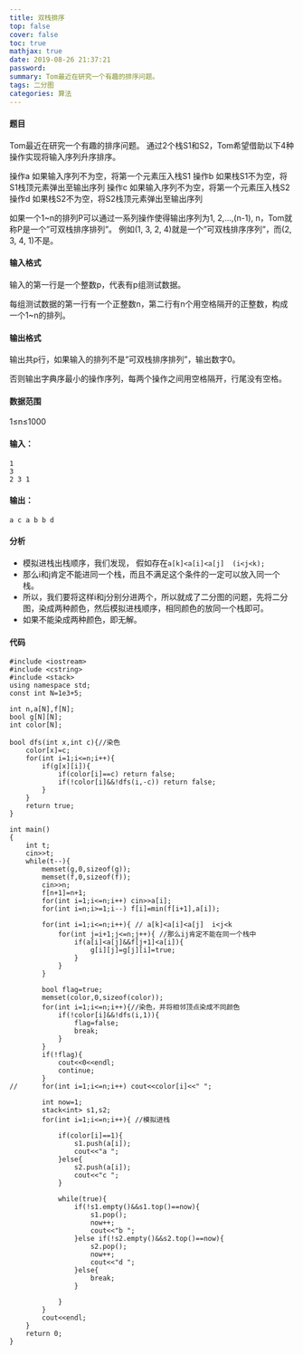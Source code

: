 ```yaml
---
title: 双栈排序
top: false
cover: false
toc: true
mathjax: true
date: 2019-08-26 21:37:21
password:
summary: Tom最近在研究一个有趣的排序问题。
tags: 二分图
categories: 算法
---
```


#### 题目
Tom最近在研究一个有趣的排序问题。
通过2个栈S1和S2，Tom希望借助以下4种操作实现将输入序列升序排序。

操作a
如果输入序列不为空，将第一个元素压入栈S1
操作b
如果栈S1不为空，将S1栈顶元素弹出至输出序列
操作c
如果输入序列不为空，将第一个元素压入栈S2
操作d
如果栈S2不为空，将S2栈顶元素弹出至输出序列

如果一个1~n的排列P可以通过一系列操作使得输出序列为1, 2,…,(n-1), n，Tom就称P是一个”可双栈排序排列”。
例如(1, 3, 2, 4)就是一个”可双栈排序序列”，而(2, 3, 4, 1)不是。

#### 输入格式
输入的第一行是一个整数p，代表有p组测试数据。

每组测试数据的第一行有一个正整数n，第二行有n个用空格隔开的正整数，构成一个1~n的排列。

#### 输出格式
输出共p行，如果输入的排列不是”可双栈排序排列”，输出数字0。

否则输出字典序最小的操作序列，每两个操作之间用空格隔开，行尾没有空格。

#### 数据范围
1≤n≤1000

#### 输入：

    1
    3
    2 3 1

#### 输出：

    a c a b b d 
#### 分析

 - 模拟进栈出栈顺序，我们发现， 假如存在`a[k]<a[i]<a[j]  (i<j<k);` 
 - 那么i和j肯定不能进同一个栈，而且不满足这个条件的一定可以放入同一个栈。
 - 所以，我们要将这样i和j分别分进两个，所以就成了二分图的问题，先将二分图，染成两种颜色，然后模拟进栈顺序，相同颜色的放同一个栈即可。
 - 如果不能染成两种颜色，即无解。
 
#### 代码
    
    #include <iostream>
    #include <cstring>
    #include <stack>
    using namespace std;
    const int N=1e3+5;
    
    int n,a[N],f[N];
    bool g[N][N];
    int color[N];
    
    bool dfs(int x,int c){//染色
    	color[x]=c;
    	for(int i=1;i<=n;i++){
    		if(g[x][i]){
    			if(color[i]==c) return false;
    			if(!color[i]&&!dfs(i,-c)) return false;
    		}
    	}
    	return true;
    }
    
    int main()
    {
    	int t;
    	cin>>t;
    	while(t--){
    		memset(g,0,sizeof(g));
    		memset(f,0,sizeof(f));
    		cin>>n;
    		f[n+1]=n+1;
    		for(int i=1;i<=n;i++) cin>>a[i];
    		for(int i=n;i>=1;i--) f[i]=min(f[i+1],a[i]);
    		
    		for(int i=1;i<=n;i++){ // a[k]<a[i]<a[j]  i<j<k 
    			for(int j=i+1;j<=n;j++){ //那么ij肯定不能在同一个栈中 
    				if(a[i]<a[j]&&f[j+1]<a[i]){
    					g[i][j]=g[j][i]=true;
    				}
    			}
    		}
    		
    		bool flag=true;
    		memset(color,0,sizeof(color));
    		for(int i=1;i<=n;i++){//染色，并将相邻顶点染成不同颜色
    			if(!color[i]&&!dfs(i,1)){
    				flag=false;
    				break;
    			}
    		}
    		if(!flag){
    			cout<<0<<endl;
    			continue;
    		}
    //		for(int i=1;i<=n;i++) cout<<color[i]<<" ";
    		
    		int now=1;
    		stack<int> s1,s2;
    		for(int i=1;i<=n;i++){ //模拟进栈
    			
    			if(color[i]==1){
    				s1.push(a[i]);
    				cout<<"a ";
    			}else{
    				s2.push(a[i]);
    				cout<<"c ";
    			}
    			
    			while(true){
    				if(!s1.empty()&&s1.top()==now){
    					s1.pop();
    					now++;
    					cout<<"b ";
    				}else if(!s2.empty()&&s2.top()==now){
    					s2.pop();
    					now++;
    					cout<<"d ";
    				}else{
    					break;
    				}
    			
    			} 
    		}
    		cout<<endl;
    	}
    	return 0;
    }
    